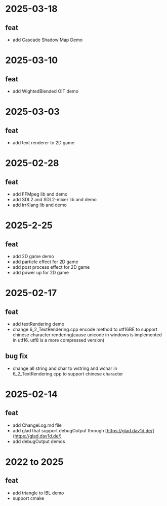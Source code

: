 # 2025-03-18
## feat
- add Cascade Shadow Map Demo

# 2025-03-10
## feat
- add WightedBlended OIT demo

# 2025-03-03
## feat
- add text renderer to 2D game

# 2025-02-28
## feat
- add FFMpeg lib and demo
- add SDL2 and SDL2-mixer lib and demo
- add irrKlang lib and demo

# 2025-2-25
## feat 
- add 2D game demo
- add particle effect for 2D game
- add post process effect for 2D game
- add power up for 2D game

# 2025-02-17
## feat
- add textRendering demo
- change 6_2_TextRendering.cpp encode method to utf16BE to support chinese character rendering(cause unicode in windows is implemented in utf16. utf8 is a more compressed version)
## bug fix
- change all string and char to wstring and wchar in 6_2_TextRendering.cpp to support chinese character

# 2025-02-14
## feat
- add ChangeLog.md file
- add glad that support debugOutput through [https://glad.dav1d.de/](https://glad.dav1d.de/)
- add debugOutput demos

# 2022 to 2025
## feat
- add triangle to IBL demo
- support cmake